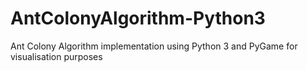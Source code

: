 # AntColonyAlgorithm-Python3
Ant Colony Algorithm implementation using Python 3 and PyGame for visualisation purposes
